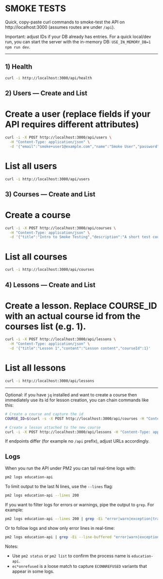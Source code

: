 # SMOKE TESTS

Quick, copy-paste curl commands to smoke-test the API on http://localhost:3000 (assumes routes are under `/api`).

Important: adjust IDs if your DB already has entries. For a quick local/dev run, you can start the server with the in-memory DB: `USE_IN_MEMORY_DB=1 npm run dev`.

---

## 1) Health

```bash
curl -i http://localhost:3000/api/health
```

## 2) Users — Create and List

# Create a user (replace fields if your API requires different attributes)
```bash
curl -i -X POST http://localhost:3000/api/users \
  -H "Content-Type: application/json" \
  -d '{"email":"smoke+user1@example.com","name":"Smoke User","password":"P@ssw0rd"}'
```

# List all users
```bash
curl -i http://localhost:3000/api/users
```

## 3) Courses — Create and List

# Create a course
```bash
curl -i -X POST http://localhost:3000/api/courses \
  -H "Content-Type: application/json" \
  -d '{"title":"Intro to Smoke Testing","description":"A short test course"}'
```

# List all courses
```bash
curl -i http://localhost:3000/api/courses
```

## 4) Lessons — Create and List

# Create a lesson. Replace COURSE_ID with an actual course id from the courses list (e.g. 1).
```bash
curl -i -X POST http://localhost:3000/api/lessons \
  -H "Content-Type: application/json" \
  -d '{"title":"Lesson 1","content":"Lesson content","courseId":1}'
```

# List all lessons
```bash
curl -i http://localhost:3000/api/lessons
```

---

Optional: if you have `jq` installed and want to create a course then immediately use its id for lesson creation, you can chain commands like this:

```bash
# Create a course and capture the id
COURSE_ID=$(curl -s -X POST http://localhost:3000/api/courses -H "Content-Type: application/json" -d '{"title":"Chained Course","description":"temp"}' | jq -r '.id')

# Create a lesson attached to the new course
curl -i -X POST http://localhost:3000/api/lessons -H "Content-Type: application/json" -d "{\"title\":\"Chained Lesson\",\"content\":\"x\",\"courseId\":${COURSE_ID}}"
```

If endpoints differ (for example no `/api` prefix), adjust URLs accordingly.

## Logs

When you run the API under PM2 you can tail real-time logs with:

```bash
pm2 logs education-api
```

To limit output to the last N lines, use the `--lines` flag:

```bash
pm2 logs education-api --lines 200
```

If you want to filter logs for errors or warnings, pipe the output to `grep`. For example:

```bash
pm2 logs education-api --lines 200 | grep -Ei "error|warn|exception|trace|ec*onrefused"
```

Or to follow logs and show only error lines in real-time:

```bash
pm2 logs education-api | grep -Ei --line-buffered "error|warn|exception|ec*onrefused"
```

Notes:
- Use `pm2 status` or `pm2 list` to confirm the process name is `education-api`.
- `ec*onrefused` is a loose match to capture `ECONNREFUSED` variants that appear in some logs.
